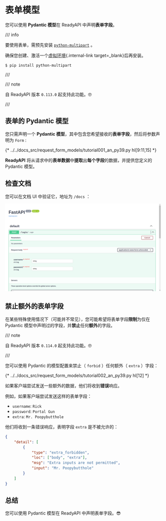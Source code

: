 # 表单模型

您可以使用 **Pydantic 模型**在 ReadyAPI 中声明**表单字段**。

/// info

要使用表单，需预先安装 <a href="https://github.com/Kludex/python-multipart" class="external-link" target="_blank">`python-multipart`</a> 。

确保您创建、激活一个[虚拟环境](../virtual-environments.md){.internal-link target=_blank}后再安装。

```console
$ pip install python-multipart
```

///

/// note

自 ReadyAPI 版本 `0.113.0` 起支持此功能。🤓

///

## 表单的 Pydantic 模型

您只需声明一个 **Pydantic 模型**，其中包含您希望接收的**表单字段**，然后将参数声明为 `Form` :

{* ../../docs_src/request_form_models/tutorial001_an_py39.py hl[9:11,15] *}

**ReadyAPI** 将从请求中的**表单数据**中**提取**出**每个字段**的数据，并提供您定义的 Pydantic 模型。

## 检查文档

您可以在文档 UI 中验证它，地址为 `/docs` ：

<div class="screenshot">
<img src="/img/tutorial/request-form-models/image01.png">
</div>

## 禁止额外的表单字段

在某些特殊使用情况下（可能并不常见），您可能希望将表单字段**限制**为仅在 Pydantic 模型中声明过的字段，并**禁止**任何**额外**的字段。

/// note

自 ReadyAPI 版本 `0.114.0` 起支持此功能。🤓

///

您可以使用 Pydantic 的模型配置来禁止（ `forbid` ）任何额外（ `extra` ）字段：

{* ../../docs_src/request_form_models/tutorial002_an_py39.py hl[12] *}

如果客户端尝试发送一些额外的数据，他们将收到**错误**响应。

例如，如果客户端尝试发送这样的表单字段：

* `username`: `Rick`
* `password`: `Portal Gun`
* `extra`: `Mr. Poopybutthole`

他们将收到一条错误响应，表明字段 `extra` 是不被允许的：

```json
{
    "detail": [
        {
            "type": "extra_forbidden",
            "loc": ["body", "extra"],
            "msg": "Extra inputs are not permitted",
            "input": "Mr. Poopybutthole"
        }
    ]
}
```

## 总结

您可以使用 Pydantic 模型在 ReadyAPI 中声明表单字段。😎
